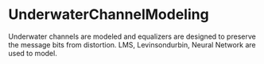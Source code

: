 # UnderwaterChannelModeling
Underwater channels are modeled and equalizers are designed to preserve the message bits from distortion. LMS, Levinsondurbin, Neural Network are used to model.
